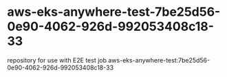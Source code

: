 # aws-eks-anywhere-test-7be25d56-0e90-4062-926d-992053408c18-33
repository for use with E2E test job aws-eks-anywhere-test:7be25d56-0e90-4062-926d-992053408c18-33
